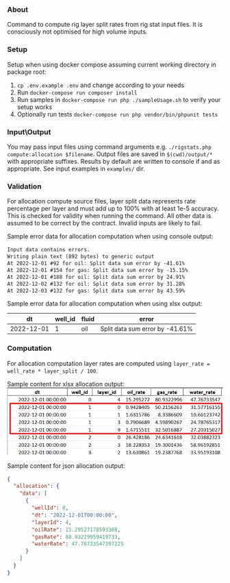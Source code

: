 ### About

Command to compute rig layer split rates from rig stat input files. It is consciously not optimised for high volume inputs.

### Setup

Setup when using docker compose assuming current working directory in package root:
1. `cp .env.example .env` and change according to your needs
2. Run `docker-compose run composer install`
3. Run samples in `docker-compose run php ./sampleUsage.sh` to verify your setup works
4. Optionally run tests `docker-compose run php vendor/bin/phpunit tests`

### Input\Output

You may pass input files using command arguments e.g. `./rigstats.php compute:allocation $filename`.
Output files are saved in `$(cwd)/output/*` with appropriate suffixes.
Results by default are written to console if and as appropriate.
See input examples in `examples/` dir.

### Validation

For allocation compute source files, layer split data represents rate percentage per layer and must add up to 100% with at least 1e-5 accuracy.
This is checked for validity when running the command.
All other data is assumed to be correct by the contract.
Invalid inputs are likely to fail.

Sample error data for allocation computation when using console output:
```text
Input data contains errors.
Writing plain text (892 bytes) to generic output
At 2022-12-01 #92 for oil: Split data sum error by -41.61%
At 2022-12-01 #154 for gas: Split data sum error by -15.15%
At 2022-12-01 #188 for oil: Split data sum error by 24.91%
At 2022-12-02 #132 for oil: Split data sum error by 31.28%
At 2022-12-03 #132 for gas: Split data sum error by 43.59%
```

Sample error data for allocation computation when using xlsx output:

| dt         | well_id | fluid | error                           |
|------------|---------|-------|---------------------------------|
| 2022-12-01 | 1       | oil   | Split data sum error by -41.61% |

### Computation

For allocation computation layer rates are computed using `layer_rate = well_rate * layer_split / 100`.

Sample content for xlsx allocation output:
![computationXlsxExample.png](docs/computationXlsxExample.png)

Sample content for json allocation output:
```json
{
  "allocation": {
    "data": [
      {
        "wellId": 0,
        "dt": "2022-12-01T00:00:00",
        "layerId": 4,
        "oilRate": 15.29527178593368,
        "gasRate": 80.93229959419733,
        "waterRate": 47.76733547397225
      }
    ]
  }
}
```
